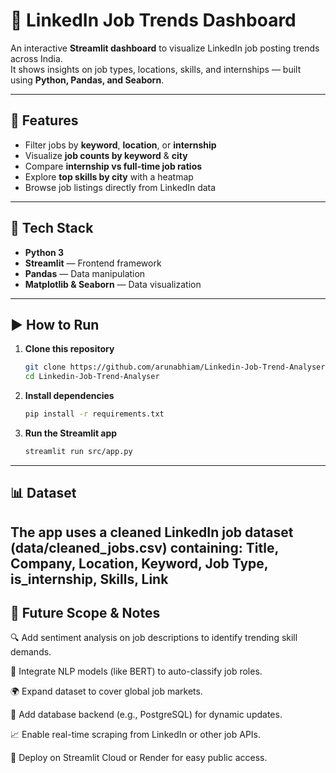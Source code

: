 # 💼 LinkedIn Job Trends Dashboard

An interactive **Streamlit dashboard** to visualize LinkedIn job posting trends across India.  
It shows insights on job types, locations, skills, and internships — built using **Python, Pandas, and Seaborn**.

---

## 🚀 Features
- Filter jobs by **keyword**, **location**, or **internship**
- Visualize **job counts by keyword** & **city**
- Compare **internship vs full-time job ratios**
- Explore **top skills by city** with a heatmap
- Browse job listings directly from LinkedIn data

---

## 🧠 Tech Stack
- **Python 3**
- **Streamlit** — Frontend framework
- **Pandas** — Data manipulation
- **Matplotlib & Seaborn** — Data visualization

---

## ▶️ How to Run

1. **Clone this repository**
   ```bash
   git clone https://github.com/arunabhiam/Linkedin-Job-Trend-Analyser.git
   cd Linkedin-Job-Trend-Analyser
2. **Install dependencies**
    ```bash 
    pip install -r requirements.txt
3. **Run the Streamlit app**
    ```bash 
    streamlit run src/app.py
---
## 📊 Dataset

The app uses a cleaned LinkedIn job dataset (data/cleaned_jobs.csv) containing:
Title, Company, Location, Keyword, Job Type, is_internship, Skills, Link
---
## 🧩 Future Scope & Notes

🔍 Add sentiment analysis on job descriptions to identify trending skill demands.

🤖 Integrate NLP models (like BERT) to auto-classify job roles.

🌍 Expand dataset to cover global job markets.

💾 Add database backend (e.g., PostgreSQL) for dynamic updates.

📈 Enable real-time scraping from LinkedIn or other job APIs.

🧠 Deploy on Streamlit Cloud or Render for easy public access.